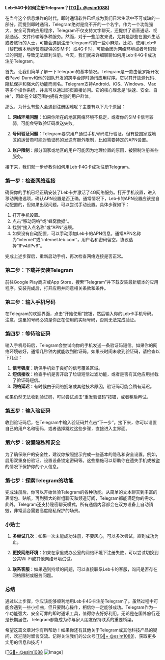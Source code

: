 **Leb卡4G卡如何注册Telegram？[[TG💪+ @esim1088](https://t.me/s/esim1088)]**

在当今这个信息爆炸的时代，即时通讯软件已经成为我们日常生活中不可或缺的一部分。而提到即时通讯，Telegram绝对是绕不开的一个名字。作为一个功能强大、安全可靠的应用程序，Telegram不仅支持文字聊天，还提供了语音通话、视频通话、文件传输等多种服务。然而，对于一些朋友来说，尤其是那些在国外生活或者旅行的人士，可能会遇到注册Telegram时的一些小麻烦。比如，使用Leb卡（黎巴嫩本地运营商提供的SIM卡）或4G卡时，可能会因为网络环境或者号码验证的问题，导致无法顺利注册。今天，我们就来详细聊聊如何用Leb卡4G卡成功注册Telegram。

首先，让我们简单了解一下Telegram的基本情况。Telegram是一款由俄罗斯开发者Pavel Durov和他的团队开发的跨平台即时通讯应用程序。它以其开放源代码、隐私保护和强大的功能而闻名。Telegram支持Android、iOS、Windows、Mac等多个操作系统，并且可以通过网页直接访问。它的核心理念是“快速、安全、自由”，因此在全球范围内拥有大量的用户群体。

那么，为什么有些人会遇到注册困难呢？主要有以下几个原因：

1. **网络环境问题**：如果你所在的地区网络环境不稳定，或者你的SIM卡信号较弱，可能会导致验证码发送失败。
   
2. **号码验证问题**：Telegram要求用户通过手机号码进行验证，但有些国家或地区的运营商可能对验证码的发送有额外限制，比如需要特定的APN设置。

3. **账户限制**：部分国家或地区的用户可能因为地理位置的原因，被限制注册某些服务。

接下来，我们就一步步教你如何用Leb卡4G卡成功注册Telegram。

### 第一步：检查网络连接

确保你的手机已经正确安装了Leb卡并激活了4G网络服务。打开手机设置，进入移动网络选项，确认APN设置是否正确。通常情况下，Leb卡的APN设置应该是自动配置的，但如果出现问题，可以尝试手动设置。具体步骤如下：

1. 打开手机设置。
2. 点击“移动网络”或“蜂窝数据”。
3. 找到“接入点名称”或“APN”选项。
4. 如果没有自动配置，可以手动添加Leb卡的APN信息。通常APN名称为“internet”或“internet.leb.com”，用户名和密码留空，协议选择“IPv4/IPv6”。

完成上述步骤后，重新启动手机，再次检查网络连接是否正常。

### 第二步：下载并安装Telegram

前往Google Play商店或App Store，搜索“Telegram”并下载安装最新版本的应用程序。安装完成后，打开应用并同意相关条款和条件。

### 第三步：输入手机号码

在Telegram的欢迎界面，点击“开始使用”按钮，然后输入你的Leb卡手机号码。注意，这里的号码必须是你正在使用的实际号码，否则无法完成验证。

### 第四步：等待验证码

输入手机号码后，Telegram会尝试向你的手机发送一条验证码短信。如果你的网络环境较好，通常几秒钟内就能收到验证码。如果长时间未收到验证码，请检查以下几点：

1. **信号强度**：确保手机处于良好的信号覆盖区域。
2. **短信接收**：检查手机是否开启了垃圾短信过滤功能，或者是否有其他应用拦截了验证码短信。
3. **网络延迟**：有时候由于网络拥堵或其他技术原因，验证码可能会稍有延迟。

如果仍然无法收到验证码，可以尝试点击“重发验证码”按钮，或者稍后再试。

### 第五步：输入验证码

收到验证码后，在Telegram中输入验证码并点击“下一步”。接下来，你可以设置自己的用户名和密码，或者选择跳过这些步骤，直接进入主界面。

### 第六步：设置隐私和安全

为了确保账户的安全性，建议你按照提示完成一些基本的隐私和安全设置。例如，启用双重身份验证、设置设备锁定密码等。这些措施可以帮助你在遗失手机或被盗的情况下保护你的个人信息。

### 第七步：探索Telegram的功能

完成注册后，你可以开始体验Telegram的各种功能。从简单的文本聊天到丰富的表情包、贴纸，再到强大的群组聊天和频道订阅，Telegram都能满足你的需求。此外，Telegram还支持秘密聊天模式，所有通信内容都会在双方设备上自动销毁，非常适合需要高度隐私保护的场景。

### 小贴士

1. **多尝试几次**：如果一次未能成功注册，不要灰心，可以多次尝试，直到成功为止。
   
2. **更换网络环境**：如果在家里或办公室的网络环境下注册失败，可以尝试切换到公共Wi-Fi或其他网络环境试试。

3. **联系客服**：如果遇到持续的问题，可以直接联系Leb卡的客服，询问是否存在网络限制或服务问题。

### 总结

通过以上步骤，你应该能够顺利地用Leb卡4G卡注册Telegram了。虽然过程中可能会遇到一些小插曲，但只要耐心操作，相信你一定能够成功。Telegram作为一个功能强大、安全可靠的即时通讯工具，值得你去好好利用。无论是在国外旅行还是长期居住，Telegram都能成为你与家人朋友保持联系的重要桥梁。

希望这篇文章对你有所帮助！如果你还有其他关于Telegram或其他科技产品的疑问，欢迎随时留言交流。记得关注我们的公众号[[TG💪+ @esim1088](https://t.me/s/esim1088)]，获取更多实用的信息和技巧！

[[TG💪+ @esim1088](https://t.me/s/esim1088) ![Image](https://i.postimg.cc/4NQfJmqS/Snipaste-2025-05-13-00-14-12.png)]